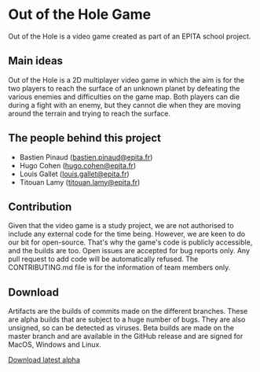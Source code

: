 # Out of the Hole Game

Out of the Hole is a video game created as part of an EPITA school project. 

## Main ideas
Out of the Hole is a 2D multiplayer video game in which the aim is for the two players to reach the surface of an unknown planet by defeating the various enemies and difficulties on the game map. Both players can die during a fight with an enemy, but they cannot die when they are moving around the terrain and trying to reach the surface.

## The people behind this project

* Bastien Pinaud (bastien.pinaud@epita.fr)
* Hugo Cohen (hugo.cohen@epita.fr)
* Louis Gallet (louis.gallet@epita.fr)
* Titouan Lamy (titouan.lamy@epita.fr)

## Contribution
Given that the video game is a study project, we are not authorised to include any external code for the time being. However, we are keen to do our bit for open-source. That's why the game's code is publicly accessible, and the builds are too. 
Open issues are accepted for bug reports only. Any pull request to add code will be automatically refused.
The CONTRIBUTING.md file is for the information of team members only.

## Download
Artifacts are the builds of commits made on the different branches. These are alpha builds that are subject to a huge number of bugs. They are also unsigned, so can be detected as viruses. Beta builds are made on the master branch and are available in the GitHub release and are signed for MacOS, Windows and Linux.  

[Download latest alpha](https://nightly.link/GameWaves/OutOfTheHole/workflows/build-staging/develop)
